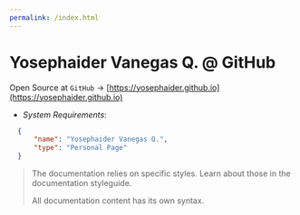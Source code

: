 ```yaml
---
permalink: /index.html
---
```


# Yosephaider Vanegas Q. @ GitHub
Open Source at `GitHub` → [https://yosephaider.github.io](https://yosephaider.github.io)

* _System Requirements_:

```json
  {
      "name": "Yosephaider Vanegas Q.",
      "type": "Personal Page"
  }
```

> The documentation relies on specific styles. Learn about those in the documentation styleguide.
>
> All documentation content has its own syntax.
